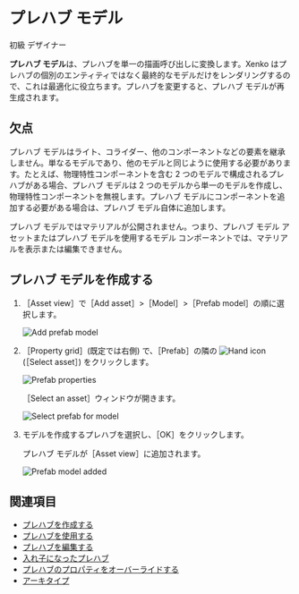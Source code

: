 # プレハブ モデル

<span class="label label-doc-level">初級</span>
<span class="label label-doc-audience">デザイナー</span>

**プレハブ モデル**は、プレハブを単一の描画呼び出しに変換します。Xenko はプレハブの個別のエンティティではなく最終的なモデルだけをレンダリングするので、これは最適化に役立ちます。プレハブを変更すると、プレハブ モデルが再生成されます。

## 欠点

プレハブ モデルはライト、コライダー、他のコンポーネントなどの要素を継承しません。単なるモデルであり、他のモデルと同じように使用する必要があります。たとえば、物理特性コンポーネントを含む 2 つのモデルで構成されるプレハブがある場合、プレハブ モデルは 2 つのモデルから単一のモデルを作成し、物理特性コンポーネントを無視します。プレハブ モデルにコンポーネントを追加する必要がある場合は、プレハブ モデル自体に追加します。

プレハブ モデルではマテリアルが公開されません。つまり、プレハブ モデル アセットまたはプレハブ モデルを使用するモデル コンポーネントでは、マテリアルを表示または編集できません。

## プレハブ モデルを作成する

1. ［Asset view］で［Add asset］>［Model］>［Prefab model］の順に選択します。

    ![Add prefab model](media/add-prefab-model.png)

2. ［Property grid］(既定では右側) で、［Prefab］の隣の ![Hand icon](~/manual/game-studio/media/hand-icon.png) (［Select asset］) をクリックします。

    ![Prefab properties](media/prefab-model-properties.png)

   ［Select an asset］ウィンドウが開きます。

    ![Select prefab for model](media/select-prefab-for-model.png)

3. モデルを作成するプレハブを選択し、［OK］をクリックします。

    プレハブ モデルが［Asset view］に追加されます。

    ![Prefab model added](media/prefab-model-added.png)

## 関連項目

* [プレハブを作成する](create-a-prefab.md)
* [プレハブを使用する](use-prefabs.md)
* [プレハブを編集する](edit-prefabs.md)
* [入れ子になったプレハブ](nested-prefabs.md)
* [プレハブのプロパティをオーバーライドする](override-prefab-properties.md)
* [アーキタイプ](../archetypes.md)
